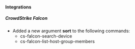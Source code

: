 
#### Integrations
##### CrowdStrike Falcon
- Added a new argument **sort** to the following commands:
  - cs-falcon-search-device
  - cs-falcon-list-host-group-members
